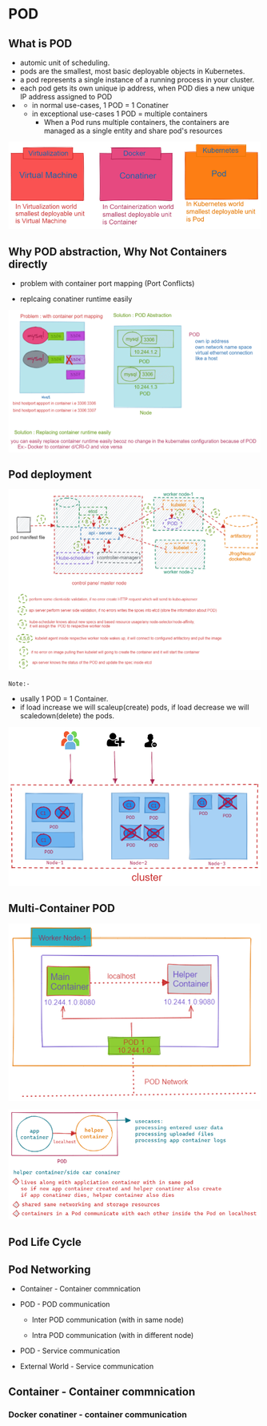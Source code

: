 # POD

## What is POD

>
* automic unit of scheduling.
* pods are the smallest, most basic deployable objects in Kubernetes.
* a pod represents a single instance of a running process in your cluster.
* each pod gets its own unique ip address, when POD dies a new unique IP address assigned to POD
*  
  * in normal use-cases, 1 POD = 1 Conatiner
  * in exceptional use-cases 1 POD = multiple containers
    * When a Pod runs multiple containers, the containers are managed as a single entity and share   pod's resources

![smalles_unit](../img/pod/unit.png)

## Why POD abstraction, Why Not Containers directly

* problem with container port mapping (Port Conflicts)

* replcaing conatiner runtime easily

![why_pod](../img/pod/why_pod.png)


## Pod deployment 

![smalles_unit](../img/pod/pod_deployment.png)

`Note:-`

* usally 1 POD = 1 Container.
* if load increase we will scaleup(create) pods, if load decrease we will scaledown(delete) the pods.

![pod_scaling](../img/pod/pod_scaling.png)


## Multi-Container POD

![multi_container_pod_1](../img/pod/multi_container_pod_1.png)

![multi_container_pod](../img/pod/multi_container_pod.png)


## Pod Life Cycle



## Pod Networking 

* Container - Container commnication

* POD - POD communication

  * Inter POD communication (with in same node)

  * Intra POD communication (with in different node)

* POD - Service communication

* External World - Service communication

## Container - Container commnication

### Docker conatiner - container communication
